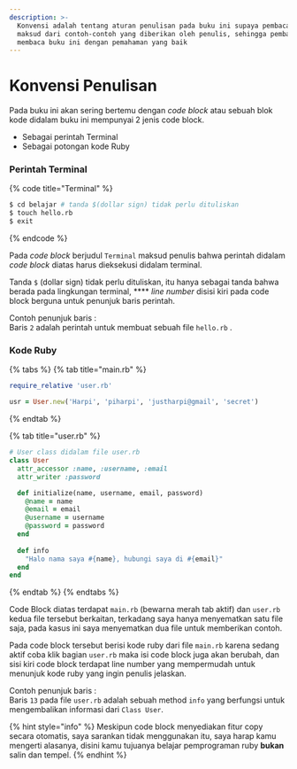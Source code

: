 ```yaml
---
description: >-
  Konvensi adalah tentang aturan penulisan pada buku ini supaya pembaca memahami
  maksud dari contoh-contoh yang diberikan oleh penulis, sehingga pembaca dapat
  membaca buku ini dengan pemahaman yang baik
---
```


# Konvensi Penulisan

Pada buku ini akan sering bertemu dengan _code block_ atau sebuah blok kode didalam buku ini mempunyai 2 jenis code block.

* Sebagai perintah Terminal
* Sebagai potongan kode Ruby

### Perintah Terminal

{% code title="Terminal" %}
```bash
$ cd belajar # tanda $(dollar sign) tidak perlu dituliskan
$ touch hello.rb
$ exit
```
{% endcode %}

Pada _code block_ berjudul `Terminal` maksud penulis bahwa perintah didalam _code block_ diatas harus dieksekusi didalam terminal.

Tanda `$` \(dollar sign\) tidak perlu dituliskan, itu hanya sebagai tanda bahwa  berada pada lingkungan terminal, **** _line number_ disisi kiri pada code block berguna untuk penunjuk baris perintah.

Contoh penunjuk baris :  
Baris `2` adalah perintah untuk membuat sebuah file `hello.rb` .

### Kode Ruby

{% tabs %}
{% tab title="main.rb" %}
```ruby
require_relative 'user.rb'

usr = User.new('Harpi', 'piharpi', 'justharpi@gmail', 'secret')
```
{% endtab %}

{% tab title="user.rb" %}
```ruby
# User class didalam file user.rb
class User
  attr_accessor :name, :username, :email
  attr_writer :password

  def initialize(name, username, email, password)
    @name = name
    @email = email
    @username = username
    @password = password
  end
  
  def info
    "Halo nama saya #{name}, hubungi saya di #{email}"
  end
end
```
{% endtab %}
{% endtabs %}

Code Block diatas terdapat `main.rb` \(bewarna merah tab aktif\) dan `user.rb` kedua file tersebut berkaitan, terkadang saya hanya menyematkan satu file saja, pada kasus ini saya menyematkan dua file untuk memberikan contoh.

Pada code block tersebut berisi kode ruby dari file `main.rb` karena sedang aktif coba klik bagian `user.rb` maka isi code block juga akan berubah, dan sisi kiri code block terdapat line number yang mempermudah untuk menunjuk kode ruby yang ingin penulis jelaskan.

Contoh penunjuk baris :  
Baris `13` pada file `user.rb` adalah sebuah method `info` yang berfungsi untuk mengembalikan informasi dari `Class User`.    

{% hint style="info" %}
Meskipun code block menyediakan fitur copy secara otomatis, saya sarankan tidak menggunakan itu, saya harap kamu mengerti alasanya, disini kamu tujuanya belajar pemprograman ruby **bukan** salin dan tempel.
{% endhint %}

  
 



